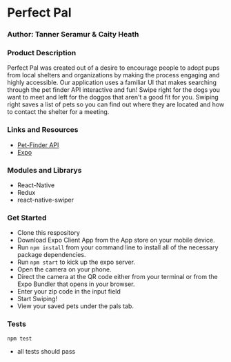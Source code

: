 # Perfect Pal
### Author: Tanner Seramur & Caity Heath


### Product Description
Perfect Pal was created out of a desire to encourage people to adopt pups from local shelters and organizations by making the process engaging and highly accessible. Our application uses a familiar UI that makes searching through the pet finder API interactive and fun! Swipe right for the dogs you want to meet and left for the doggos that aren't a good fit for you. Swiping right saves a list of pets so you can find out where they are located and how to contact the shelter for a meeting. 

### Links and Resources
* [Pet-Finder API](https://www.petfinder.com/developers/api-docs)
* [Expo](https://expo.io/)

### Modules and Librarys
* React-Native
* Redux
* react-native-swiper


### Get Started
* Clone this respository 
* Download Expo Client App from the App store on your mobile device. 
* Run `npm install` from your command line to install all of the necessary package dependencies. 
* Run `npm start` to kick up the expo server.
* Open the camera on your phone.
* Direct the camera at the QR code either from your terminal or from the Expo Bundler that opens in your browser. 
* Enter your zip code in the input field
* Start Swiping!
* View your saved pets under the pals tab. 

### Tests
`npm test`
* all tests should pass



